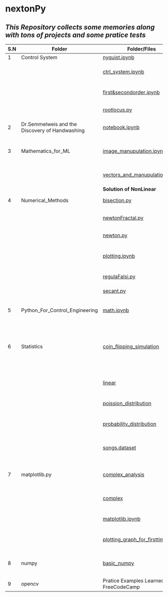 # nextonPy

## _This Repository collects some memories along with tons of projects and some pratice tests_


| S.N | Folder                                         | Folder/Files                                                                                  | Usage                                                                             |
| --- | ---------------------------------------------- | --------------------------------------------------------------------------------------------- | --------------------------------------------------------------------------------- |
| 1   | Control System                                 | [nyquist.ipynb](/ControlSystem/nyquist.ipynb)                                                 | Nyquist plot                                                                      |
|     |                                                | [ctrl_system.ipynb](/ControlSystem/ctrl_system.ipynb)                                         | control system pratice                                                            |
|     |                                                | [first&secondorder.ipynb](/ControlSystem/first%26secondorder.ipynb)                           | first and second order system                                                     |
|     |                                                | [rootlocus.py](/ControlSystem/rootlocus.py)                                                   | rootlocus plotting                                                                |
| 2   | Dr.Semmelweis and the Discovery of Handwashing | [notebook.ipynb](/Dr.%20Semmelweis%20and%20the%20Discovery%20of%20Handwashing/notebook.ipynb) | Project done from datacamp                                                        |
| 3   | Mathematics_for_ML                             | [image_manupulation.ipynb](/Mathematics_for_ML/image_manupulation_linalg.ipynb)               | image manupulation using linalgebra                                               |
|     |                                                | [vectors_and_manupulation.ipynb](/Mathematics_for_ML/vectors_and_matrices.ipynb)              | vectors and it's manupulation                                                     |
|     |                                                | **Solution of NonLinear**                                                                     |                                                                                   |
| 4   | Numerical_Methods                              | [bisection.py](/Numerical_Methods/Solution_of_NonLinear/bisection.py')                        | bisection method                                                                  |
|     |                                                | [newtonFractal.py](/Numerical_Methods/Solution_of_NonLinear/newton_fractals.py')              | newton fractal plotting                                                           |
|     |                                                | [newton.py](/Numerical_Methods/Solution_of_NonLinear/newton.py')                              | newton's method                                                                   |
|     |                                                | [plotting.ipynb](/Numerical_Methods/Solution_of_NonLinear/plotting.ipynb')                    | comparision of non-linear solution methods                                        |
|     |                                                | [regulaFalsi.py](/Numerical_Methods/Solution_of_NonLinear/regulaFalsi.py')                    | regula falsi method                                                               |
|     |                                                | [secant.py](/Numerical_Methods/Solution_of_NonLinear/secant.py')                              | secant method                                                                     |
|     |                                                |                                                                                               |                                                                                   |
| 5   | Python_For_Control_Engineering                 | [math.ipynb](/Python_For_Control_Engineering/math.ipynb)                                      | math some plotting pratice                                                        |
| 6   | Statistics                                     | [coin_flipping_simulation](/Statistics/coin_flipping_simulation.ipynb)                        | simulation of how the probabilty of flipping two coin converges to 0.25 over time |
|     |                                                | [linear](/Statistics/linear.ipynb)                                                            | linear regression pratice                                                         |
|     |                                                | [poission_distribution](/Statistics/poission_distribution.ipynb)                              | poission distribution pratice                                                     |
|     |                                                | [probability_distribution](/Statistics/probabiltiy_distributions.py)                          | different probability distribution                                                |
|     |                                                | [songs.dataset](/Statistics/songs.dataset.ipynb)                                              | simple song dataset project of statistics                                         |
| 7   | matplotlib.py                                  | [complex_analysis](/matplotlib.py/complex_analysis.py)                                        | complex analysis testing pratice                                                  |
|     |                                                | [complex](/matplotlib.py/complex.py)                                                          | complex number plotting                                                           |
|     |                                                | [matplotlib.ipynb](/matplotlib.py/matplotlib.ipynb)                                           | matplotlib trying initial days                                                    |
|     |                                                | [plotting_graph_for_firsttime](/matplotlib.py/plotting_graph_for_first_time.py)               | plotting graph first time                                                         |
| 8   | numpy                                          | [basic_numpy](/numpy/basic_numpy.py)                                                          | basic numpy operation at initial phase of learning                                |
| 9   | opencv                                         | Pratice Examples Learned from FreeCodeCamp                                                    | some pratice codes                                                                |

